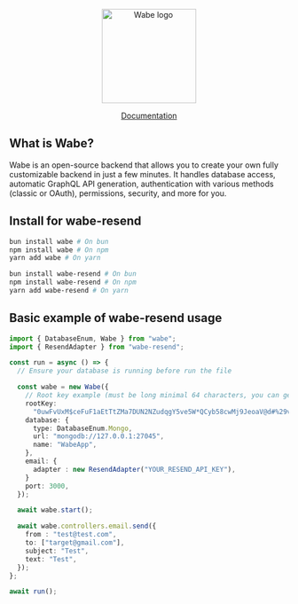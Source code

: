 <p align="center">
  <a href="https://wabe.dev"><img src="https://wabe.dev/assets/logo.png" alt="Wabe logo" height=170></a>
</p>

<div align="center">
  <a href="https://wabe.dev">Documentation</a>
</div>

## What is Wabe?

Wabe is an open-source backend that allows you to create your own fully customizable backend in just a few minutes. It handles database access, automatic GraphQL API generation, authentication with various methods (classic or OAuth), permissions, security, and more for you.

## Install for wabe-resend

```sh
bun install wabe # On bun
npm install wabe # On npm
yarn add wabe # On yarn

bun install wabe-resend # On bun
npm install wabe-resend # On npm
yarn add wabe-resend # On yarn
```

## Basic example of wabe-resend usage

```ts
import { DatabaseEnum, Wabe } from "wabe";
import { ResendAdapter } from "wabe-resend";

const run = async () => {
  // Ensure your database is running before run the file

  const wabe = new Wabe({
    // Root key example (must be long minimal 64 characters, you can generate it online)
    rootKey:
      "0uwFvUxM$ceFuF1aEtTtZMa7DUN2NZudqgY5ve5W*QCyb58cwMj9JeoaV@d#%29v&aJzswuudVU1%nAT+rxS0Bh&OkgBYc0PH18*",
    database: {
      type: DatabaseEnum.Mongo,
      url: "mongodb://127.0.0.1:27045",
      name: "WabeApp",
    },
    email: {
      adapter : new ResendAdapter("YOUR_RESEND_API_KEY"),
    }
    port: 3000,
  });

  await wabe.start();

  await wabe.controllers.email.send({
    from : "test@test.com",
    to: ["target@gmail.com"],
    subject: "Test",
    text: "Test",
  });
};

await run();
```
